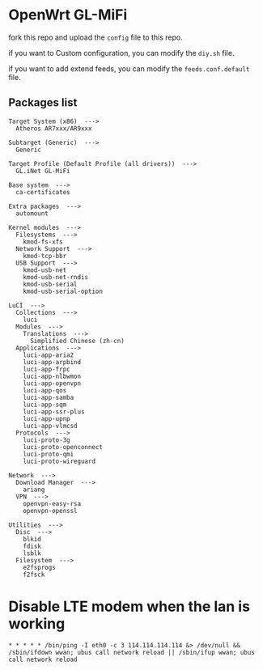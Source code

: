 # OpenWrt GL-MiFi

fork this repo and upload the `config` file to this repo.

if you want to Custom configuration, you can modify the `diy.sh` file.

if you want to add extend feeds, you can modify the `feeds.conf.default` file.

## Packages list

```
Target System (x86)  --->
  Atheros AR7xxx/AR9xxx

Subtarget (Generic)  --->
  Generic

Target Profile (Default Profile (all drivers))  --->
  GL.iNet GL-MiFi

Base system  --->
  ca-certificates

Extra packages  --->
  automount

Kernel modules  --->
  Filesystems  --->
    kmod-fs-xfs
  Network Support  --->
    kmod-tcp-bbr
  USB Support  --->
    kmod-usb-net
    kmod-usb-net-rndis
    kmod-usb-serial
    kmod-usb-serial-option

LuCI  --->
  Collections  --->
    luci
  Modules  --->
    Translations  --->
      Simplified Chinese (zh-cn)
  Applications  --->
    luci-app-aria2
    luci-app-arpbind
    luci-app-frpc
    luci-app-nlbwmon
    luci-app-openvpn
    luci-app-qos
    luci-app-samba
    luci-app-sqm
    luci-app-ssr-plus
    luci-app-upnp
    luci-app-vlmcsd
  Protocols  --->
    luci-proto-3g 
    luci-proto-openconnect
    luci-proto-qmi
    luci-proto-wireguard

Network  --->
  Download Manager  --->
    ariang
  VPN  --->
    openvpn-easy-rsa
    openvpn-openssl

Utilities  --->
  Disc  --->
    blkid
    fdisk
    lsblk
  Filesystem  --->
    e2fsprogs
    f2fsck
```

# Disable LTE modem when the lan is working

```
* * * * * /bin/ping -I eth0 -c 3 114.114.114.114 &> /dev/null && /sbin/ifdown wwan; ubus call network reload || /sbin/ifup wwan; ubus call network reload
```